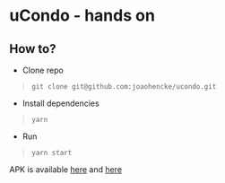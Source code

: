 # uCondo - hands on

## How to?
- Clone repo 
> `git clone git@github.com:joaohencke/ucondo.git` 
- Install dependencies
> `yarn`
- Run
> `yarn start`

APK is available [here](https://exp-shell-app-assets.s3.us-west-1.amazonaws.com/android/%40joaohencke/ucondo-app-d470841a7c624d9c9af2c98b58785e4d-signed.apk) and [here](https://drive.google.com/file/d/1JSpV1ScAYtb3XjgAj2lN6t6y_6fSvBhl/view?usp=sharing)
